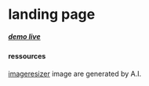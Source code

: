 # landing page 


##### [demo live](https://usri-rshid.github.io/landing_page1/)



#### ressources
[imageresizer](https://imageresizer.com/)
image are generated by A.I.
